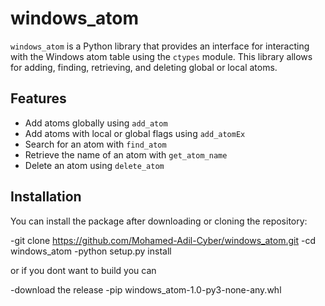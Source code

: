 # windows_atom

`windows_atom` is a Python library that provides an interface for interacting with the Windows atom table using the `ctypes` module. This library allows for adding, finding, retrieving, and deleting global or local atoms.

## Features

- Add atoms globally using `add_atom`
- Add atoms with local or global flags using `add_atomEx`
- Search for an atom with `find_atom`
- Retrieve the name of an atom with `get_atom_name`
- Delete an atom using `delete_atom`

## Installation

You can install the package after downloading or cloning the repository:

-git clone https://github.com/Mohamed-Adil-Cyber/windows_atom.git
-cd windows_atom
-python setup.py install


or if you dont want to build you can

-download the release
-pip windows_atom-1.0-py3-none-any.whl
